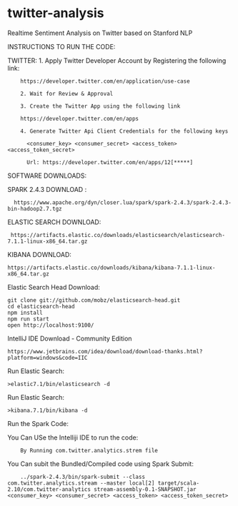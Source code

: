 # twitter-analysis
Realtime Sentiment Analysis on Twitter based on Stanford NLP


INSTRUCTIONS TO RUN THE CODE:

TWITTER:
        1. Apply Twitter Developer Account by Registering the following link:

        https://developer.twitter.com/en/application/use-case
        
        2. Wait for Review & Approval
        
        3. Create the Twitter App using the following link
        
        https://developer.twitter.com/en/apps
        
        4. Generate Twitter Api Client Credentials for the following keys
        
          <consumer_key> <consumer_secret> <access_token> <access_token_secret>
          
          Url: https://developer.twitter.com/en/apps/12[*****]


SOFTWARE DOWNLOADS: 

SPARK 2.4.3 DOWNLOAD :

      https://www.apache.org/dyn/closer.lua/spark/spark-2.4.3/spark-2.4.3-bin-hadoop2.7.tgz

ELASTIC SEARCH DOWNLOAD:

     https://artifacts.elastic.co/downloads/elasticsearch/elasticsearch-7.1.1-linux-x86_64.tar.gz

KIBANA DOWNLOAD:

    https://artifacts.elastic.co/downloads/kibana/kibana-7.1.1-linux-x86_64.tar.gz

Elastic Search Head Download:

    git clone git://github.com/mobz/elasticsearch-head.git
    cd elasticsearch-head
    npm install
    npm run start
    open http://localhost:9100/
    
IntelliJ IDE Download - Community Edition

    https://www.jetbrains.com/idea/download/download-thanks.html?platform=windows&code=IIC
    

Run Elastic Search:

    >elastic7.1/bin/elasticsearch -d
    
Run Elastic Search:

    >kibana.7.1/bin/kibana -d

Run the Spark Code:

You Can USe the Intelliji IDE to run the code:

        By Running com.twitter.analytics.strem file

You Can subit the Bundled/Compiled code using Spark Submit:
 
        ../spark-2.4.3/bin/spark-submit --class com.twitter.analytics.stream --master local[2] target/scala-2.10/com.twitter-analytics stream-assembly-0.1-SNAPSHOT.jar <consumer_key> <consumer_secret> <access_token> <access_token_secret>


